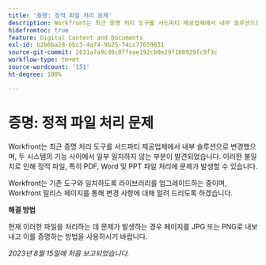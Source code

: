 ```yaml
---
title: '증명: 정적 파일 처리 문제'
description: Workfront는 최근 증명 처리 도구를 서드파티 제공업체에서 내부 솔루션으로 변경했으며, 두 시스템의 기능 사이에서 일부 일치하지 않는 부분이 발견되었습니다. 이러한 불일치로 인해 정적 파일, 특히 PDF, Word 및 PPT 파일 처리에 문제가 발생할 수 있습니다. 해결 방법을 사용할 수 있습니다.
hidefromtoc: true
feature: Digital Content and Documents
exl-id: b2b6ba28-6bc3-4a74-9b25-74cc77659631
source-git-commit: 2631a7a9cd6c07feae192cb0e29f168929fc9f3c
workflow-type: tm+mt
source-wordcount: '151'
ht-degree: 100%

---
```


# 증명: 정적 파일 처리 문제

<!--WF and WFP TOCs-->

Workfront는 최근 증명 처리 도구를 서드파티 제공업체에서 내부 솔루션으로 변경했으며, 두 시스템의 기능 사이에서 일부 일치하지 않는 부분이 발견되었습니다. 이러한 불일치로 인해 정적 파일, 특히 PDF, Word 및 PPT 파일 처리에 문제가 발생할 수 있습니다.

Workfront는 기존 도구와 일치하도록 라이브러리를 업그레이드하는 중이며, Workfront 릴리스 페이지를 통해 변경 사항에 대해 알려 드리도록 하겠습니다.

**해결 방법**

현재 이러한 파일을 처리하는 데 문제가 발생하는 경우 페이지를 JPG 또는 PNG로 내보내고 이를 증명하는 방법을 사용하시기 바랍니다.

_2023년 8월 15일에 처음 보고되었습니다._
